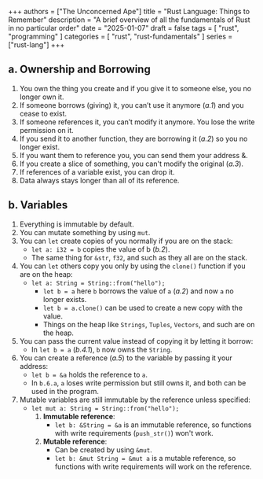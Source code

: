 +++
authors = ["The Unconcerned Ape"]
title = "Rust Language: Things to Remember"
description = "A brief overview of all the fundamentals of Rust in no particular order"
date = "2025-01-07"
draft = false
tags = [
    "rust",
    "programming"
]
categories = [
    "rust",
    "rust-fundamentals"
]
series = ["rust-lang"]
+++

## a. Ownership and Borrowing

1. You own the thing you create and if you give it to someone else, you no longer own it.
2. If someone borrows (giving) it, you can’t use it anymore (*a.1*) and you cease to exist.
3. If someone references it, you can’t modify it anymore. You lose the write permission on it.
4. If you send it to another function, they are borrowing it (*a.2*) so you no longer exist.
5. If you want them to reference you, you can send them your address &.
6. If you create a slice of something, you can't modify the original (*a.3*).
7. If references of a variable exist, you can drop it.
8. Data always stays longer than all of its reference.

## b. Variables

1. Everything is immutable by default.
2. You can mutate something by using `mut`.
3. You can `let` create copies of you normally if you are on the stack:
    - `let a: i32 = b` copies the value of b (*b.2*).
    - The same thing for `&str`, `f32`, and such as they all are on the stack.
4. You can `let` others copy you only by using the `clone()` function if you are on the heap:
    - `let a: String = String::from("hello");`
        - `let b = a` here `b` borrows the value of `a` (*a.2*) and now `a` no longer exists.
        - `let b = a.clone()` can be used to create a new copy with the value.
        - Things on the heap like `Strings`, `Tuples`, `Vectors`, and such are on the heap.
5. You can pass the current value instead of copying it by letting it borrow:
    - In `let b = a` (*b.4.1*), `b` now owns the `String`.
6. You can create a reference (*a.5*) to the variable by passing it your address:
    - `let b = &a` holds the reference to `a`.
    - In `b.6.a`, `a` loses write permission but still owns it, and both can be used in the program.
7. Mutable variables are still immutable by the reference unless specified:
    - `let mut a: String = String::from("hello");`
        1. **Immutable reference**:
            - `let b: &String = &a` is an immutable reference, so functions with write requirements (`push_str()`) won't work.
        2. **Mutable reference**:
            - Can be created by using `&mut`.
            - `let b: &mut String = &mut a` is a mutable reference, so functions with write requirements will work on the reference.

